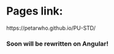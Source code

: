 <h1> Pages link:</h1>
https://petarwho.github.io/PU-STD/

<h3>Soon will be rewritten on Angular!</h3>
